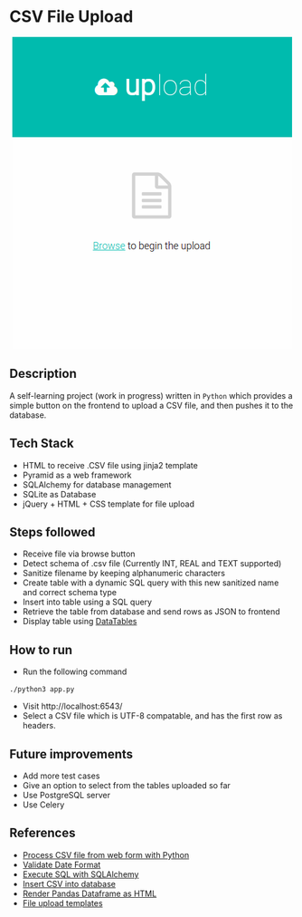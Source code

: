 # CSV File Upload

<p align="center"><img src="screenshot.png"/></p>

## Description
A self-learning project (work in progress) written in ```Python``` which provides a simple button on the frontend to upload a CSV file, and then pushes it to the database.

## Tech Stack
* HTML to receive .CSV file using jinja2 template
* Pyramid as a web framework
* SQLAlchemy for database management
* SQLite as Database
* jQuery + HTML + CSS template for file upload

## Steps followed
* Receive file via browse button
* Detect schema of .csv file (Currently INT, REAL and TEXT supported)
* Sanitize filename by keeping alphanumeric characters
* Create table with a dynamic SQL query with this new sanitized name and correct schema type
* Insert into table using a SQL query
* Retrieve the table from database and send rows as JSON to frontend
* Display table using [DataTables](https://datatables.net/)

## How to run
* Run the following command
```console
./python3 app.py
```

* Visit http://localhost:6543/
* Select a CSV file which is UTF-8 compatable, and has the first row as headers.

## Future improvements
* Add more test cases
* Give an option to select from the tables uploaded so far
* Use PostgreSQL server
* Use Celery

## References
* [Process CSV file from web form with Python](https://stackoverflow.com/questions/22009034/how-to-process-uploaded-csv-file-from-web-form-with-python-3)
* [Validate Date Format](https://stackoverflow.com/questions/16870663/how-do-i-validate-a-date-string-format-in-python)
* [Execute SQL with SQLAlchemy](https://chartio.com/resources/tutorials/how-to-execute-raw-sql-in-sqlalchemy/)
* [Insert CSV into database](https://python.plainenglish.io/comparison-of-methods-for-importing-bulk-csv-data-into-mysql-using-python-5890dbf57419)
* [Render Pandas Dataframe as HTML](https://www.geeksforgeeks.org/rendering-data-frame-to-html-template-in-table-view-using-django-framework/)
* [File upload templates](https://freshdesignweb.com/jquery-html5-file-upload/)
